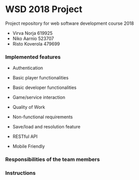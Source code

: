 # WSD 2018 Project

Project repository for web software development course 2018

* Virva Norja 619925
* Niko Aarnio 523707
* Risto Koverola 479699

### Implemented features

* Authentication

* Basic player functionalities

* Basic developer functionalities

* Game/service interaction

* Quality of Work

* Non-functional requirements

* Save/load and resolution feature

* RESTful API 

* Mobile Friendly


### Responsibilities of the team members

### Instructions